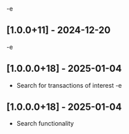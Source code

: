 -e 
## [1.0.0+11] - 2024-12-20
-e 
## [1.0.0.0+18] - 2025-01-04
- Search for transactions of interest
-e 
## [1.0.0.0+18] - 2025-01-04
- Search functionality
